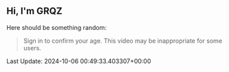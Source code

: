 ## Hi, I'm GRQZ
Here should be something random:  
> Sign in to confirm your age. This video may be inappropriate for some users.


Last Update: 2024-10-06 00:49:33.403307+00:00
